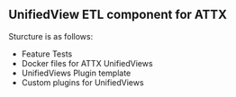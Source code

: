 ## UnifiedView ETL component for ATTX

Sturcture is as follows:
* Feature Tests
* Docker files for ATTX UnifiedViews 
* UnifiedViews Plugin template
* Custom plugins for UnifiedViews